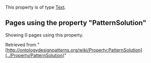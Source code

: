 This property is of type [Text](../Type/Text "Type:Text").




  


## Pages using the property "PatternSolution"


Showing 0 pages using this property.



Retrieved from "[http://ontologydesignpatterns.org/wiki/Property:PatternSolution](../Property/PatternSolution)"